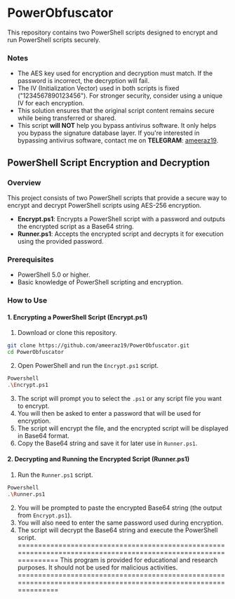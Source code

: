 # PowerObfuscator

This repository contains two PowerShell scripts designed to encrypt and run PowerShell scripts securely.

### Notes
- The AES key used for encryption and decryption must match. If the password is incorrect, the decryption will fail.
- The IV (Initialization Vector) used in both scripts is fixed ("1234567890123456"). For stronger security, consider using a unique IV for each encryption.
- This solution ensures that the original script content remains secure while being transferred or shared.
- This script **will NOT** help you bypass antivirus software. It only helps you bypass the signature database layer. If you're interested in bypassing antivirus software, contact me on **TELEGRAM**: [ameeraz19](https://t.me/ameeraz19).

## PowerShell Script Encryption and Decryption

### Overview
This project consists of two PowerShell scripts that provide a secure way to encrypt and decrypt PowerShell scripts using AES-256 encryption.

- **Encrypt.ps1**: Encrypts a PowerShell script with a password and outputs the encrypted script as a Base64 string.
- **Runner.ps1**: Accepts the encrypted script and decrypts it for execution using the provided password.

### Prerequisites
- PowerShell 5.0 or higher.
- Basic knowledge of PowerShell scripting and encryption.

### How to Use

#### 1. Encrypting a PowerShell Script (Encrypt.ps1)
1. Download or clone this repository.
```bash
git clone https://github.com/ameeraz19/PowerObfuscator.git
cd PowerObfuscator
```

2. Open PowerShell and run the `Encrypt.ps1` script.
```bash
Powershell
.\Encrypt.ps1
```
3. The script will prompt you to select the `.ps1` or any script file you want to encrypt.
4. You will then be asked to enter a password that will be used for encryption.
5. The script will encrypt the file, and the encrypted script will be displayed in Base64 format.
6. Copy the Base64 string and save it for later use in `Runner.ps1`.

#### 2. Decrypting and Running the Encrypted Script (Runner.ps1)
1. Run the `Runner.ps1` script.
```bash
Powershell
.\Runner.ps1
```
2. You will be prompted to paste the encrypted Base64 string (the output from `Encrypt.ps1`).
3. You will also need to enter the same password used during encryption.
4. The script will decrypt the Base64 string and execute the PowerShell script.
================================================================================================================
This program is provided for educational and research purposes. It should not be used for malicious activities.
================================================================================================================


